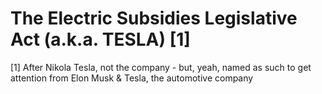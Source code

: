 # The Electric Subsidies Legislative Act (a.k.a. TESLA) [1]

[1] After Nikola Tesla, not the company - but, yeah, named as such to get attention from Elon Musk & Tesla, the automotive company 